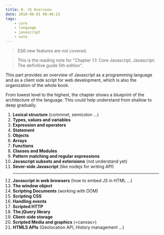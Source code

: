 ```yaml
---
title: 0. JS Overview
date: 2018-06-01 08:46:23
tags: 
    - core 
    - language 
    - javascript 
    - note
---
```

> ES6 new features are not covered.

> This is the reading note for "Chapter 1.1: Core Javascript, Javascript: The definitive guide 5th edition". <br>

This part provides an overview of Javascript as a programming language and as a client side script for web development, which is also the organization of the whole book. <br>

From lowest level to the highest, the chapter shows a blueprint of the architecture of the language. This could help understand from shallow to deep gradually. <br>

1. **Lexical structure** (commnet, semicolon ...)
2. **Types, values and variables**
3. **Expression and operators**
4. **Statement**
5. **Objects**
6. **Arrays**
7. **Functions**
8. **Classes and Modules**
9. **Pattern matching and regular expressions**
10. **Javascript subsets and extensions** (not understand yet)
11. **Sever-side Javascript** (like nodejs for writing API)<hr>
12. **Javascript in web browsers** (how to embed JS in HTML ...)
13. **The window object**
14. **Scripting Documents** (working with DOM)
15. **Scripting CSS**
16. **Handling events**
17. **Scripted HTTP**
18. **The jQuery library**
19. **Client-side storage**
20. **Scripted Media and graphics** (\<canvas\>)
21. **HTML5 APIs** (Geolocation API, History management ...)


